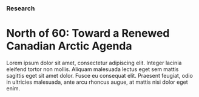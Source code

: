 ### Research

# North of 60: Toward a Renewed Canadian Arctic Agenda

Lorem ipsum dolor sit amet, consectetur adipiscing elit. Integer lacinia eleifend tortor non mollis. Aliquam malesuada lectus eget sem mattis sagittis eget sit amet dolor. Fusce eu consequat elit. Praesent feugiat, odio in ultricies malesuada, ante arcu rhoncus augue, at mattis nisi dolor eget enim.
